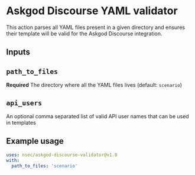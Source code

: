 # Askgod Discourse YAML validator

This action parses all YAML files present in a given directory and ensures their template will be valid for the Askgod Discourse integration.

## Inputs

## `path_to_files`

**Required** The directory where all the YAML files lives (default: `scenario`)

## `api_users`

An optional comma separated list of valid API user names that can be used in templates

## Example usage

```yaml
uses: nsec/askgod-discourse-validator@v1.0
with:
  path_to_files: 'scenario'
```